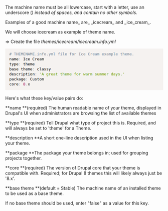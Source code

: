 The machine name must be all lowercase, start with a letter, use an underscore \(_\) instead of spaces, and contain no other symbols._

Examples of a good machine name_ are_  \_icecream_ and \_ice\_cream_.

We will choose icecream as example of theme name.

=&gt; Create the file _themes/icecream/icecream.info.yml_

![](/assets/content-info-theme.png)

Here's what these key/value pairs do:

**name **\(required\) The human readable name of your theme, displayed in Drupal's UI when administrators are browsing the list of available themes

**type **\(required\) Tell Drupal what type of project this is. Required, and will always be set to 'theme' for a Theme.

**description **A short one-line description used in the UI when listing your theme.

**package **The package your theme belongs in; used for grouping projects together.

**core **\(required\) The version of Drupal core that your theme is compatible with. Required; for Drupal 8 themes this will likely always just be '8.x'.

**base theme **\(default = Stable\) The machine name of an installed theme to be used as a base theme.

If no base theme should be used, enter "false" as a value for this key.

